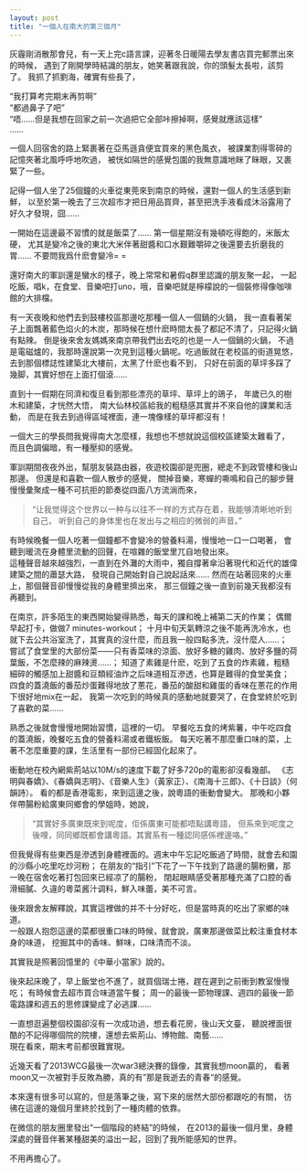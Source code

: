 ```yaml
---
layout: post
title: "一個人在南大的第三個月"
---
```


灰霾剛消散那會兒，有一天上完c語言課，迎著冬日暖陽去學友書店買完郵票出來的時候，
遇到了剛開學時結識的朋友，她笑著跟我說，你的頭髮太長啦，該剪了。
我抓了抓劉海，確實有些長了，

“我打算考完期末再剪啊”  
“都過鼻子了吧”  
“唔……但是我想在回家之前一次過把它全部咔擦掉啊，感覺就應該這樣”  
……

一個人回宿舍的路上緊裹著在亞馬遜貪便宜買來的黑色風衣，
被課業割得零碎的記憶夾著北風呼呼地吹過，
被恍如隔世的感覺包圍的我無意識地眯了眯眼，又裹緊了一些。

<!-- excerpt -->

記得一個人坐了25個鐘的火車從東莞來到南京的時候，還對一個人的生活感到新鮮，
以至於第一晚去了三次超市才把日用品買齊，甚至把洗手液看成沐浴露用了好久才發現，囧……

一開始在這邊最不習慣的就是飯菜了……
第一個星期沒有幾頓吃得飽的，米飯太硬，
尤其是變冷之後的東北大米伴著甜醬和口水艱難嚼碎之後還要去折磨我的胃……
不要問我爲什麽會變冷= =

還好南大的軍訓還是蠻水的樣子，晚上常常和暑假q群里認識的朋友聚一起，
一起吃飯，唱k，在食堂、音樂吧打uno，哦，音樂吧就是檸檬說的一個裝修得像咖啡館的大排檔。

有一天夜晚和他們去到鼓樓校區那邊吃那種一個人一個鍋的火鍋，
我一直看著架子上面飄著藍色焰火的木炭，那時候在想什麽時間太長了都記不清了，只記得火鍋有點辣。
倒是後來舍友媽媽來南京帶我們出去吃的也是一人一個鍋的火鍋，
不過是電磁爐的，我那時還說第一次見到這種火鍋呢。吃過飯就在老校區的街道晃悠，
去到那個標誌性建築北大樓前，太黑了什麽也看不到，
只好在前面的草坪多踩了幾脚，其實好想在上面打個滾……

直到十一假期在同濟和復旦看到那些漂亮的草坪、草坪上的鴿子，
年歲已久的樹木和建築，才恍然大悟，
南大仙林校區給我的粗糙感其實并不來自他的課業和活動，
而是在我去到過得區域裡面，連一塊像樣的草坪都沒有！

一個大三的學長問我覺得南大怎麼樣，我想也不想就說這個校區建築太難看了，
而且色調偏暗，有一種壓抑的感覺。


軍訓期間夜夜外出，幫朋友裝路由器，夜遊校園卻是兜圈，總走不到政管樓和後山那邊。
但還是和喜歡一個人散步的感覺，
關掉音樂，寒蟬的嘶鳴和自己的腳步聲慢慢彙聚成一種不可抗拒的節奏從四面八方流淌而來，

> “让我觉得这个世界以一种与以往不一样的方式存在着，我能够清晰地听到自己，
听到自己的身体里也在发出与之相应的微弱的声音。”  

有時候晚餐一個人吃著一個鐘都不會變冷的營養料湯，慢慢地一口一口喝著，
會聽到暖流在身體里流動的回聲，在喧雜的飯堂里兀自地發出來。  
這種聲音越來越強烈，一直到在外灘的大雨中，獨自撐著傘沿著現代和近代的雄偉建築之間的蕭瑟大路，
發現自己開始對自己說起話來……
然而在站著回來的火車上，那個聲音卻慢慢從我的身體里擠出來，
那三個鐘之後一直到前幾天我都沒有再聽到。


在南京，許多陌生的東西開始變得熟悉，每天的課和晚上補第二天的作業； 
偶爾早起打卡，做做7 minutes-workout； 
十月中旬天氣轉涼之後不能再洗冷水，也就下去公共浴室洗了，其實真的沒什麼，而且我一般四點多洗，沒什麼人……； 
嘗試了食堂里的大部份菜——只有香菜味的涼面、放好多糖的雞肉、放好多鹽的荷葉飯，不怎麼辣的麻辣燙……； 
知道了素雞是什麽，吃到了五食的炸素雞，粗糙細碎的觸感加上甜醬和豆類經油炸之后味道相互滲透，也算是難得的食堂美食； 
四食的蓋澆飯的番茄炒蛋難得地放了蔥花，番茄的酸甜和雞蛋的香味在蔥花的作用下很好地mix在一起，
我第一次吃到的時候真的感動地就要哭了，在食堂終於吃到了喜歡的菜……  

熟悉之後就會慢慢地開始習慣，這裡的一切。
早餐吃五食的烤紫薯，中午吃四食的蓋澆飯，晚餐吃五食的營養料湯或者鐵板飯。
每天吃著不那麼重口味的菜，上著不怎麼重要的課，生活里有一部份已經固化起來了。


衝動地在校內網紫荊站以10M/s的速度下載了好多720p的電影卻沒看幾部。
《志明與春嬌》、《春嬌與志明》、《音樂人生》（黃家正）、《南海十三郎》、《十日談》（何韻詩）。
看的都是香港電影，來到這邊之後，說粵語的衝動會變大。
那晚和小夥伴帶腸粉給廣東同鄉會的學姐時，她說，

> “其實好多廣東既來到呢度，佢係廣東可能都唔點講粵語，
但系來到呢度之後哩，同同鄉既都會講粵語。其實系有一種認同感係裡邊咯。”  

但我覺得有些東西是滲透到身體裡面的。週末中午忘記吃飯過了時間，就會去和園的沙縣小吃里吃炒河粉；
在朋友的“指引”下花了一下午找到了路邊的腸粉攤，那一晚在宿舍吃著打包回來已經凉了的腸粉，
閉起眼睛感受著那種充滿了口腔的香滑細膩、久違的粵菜酱汁调料，鮮入味蕾，美不可言。  

後來跟舍友解釋說，其實這裡做的并不十分好吃，但是當時真的吃出了家鄉的味道。  
一般跟人抱怨這邊的菜都很重口味的時候，就會說，廣東那邊做菜比較注重食材本身的味道，
挖掘其中的香味、鮮味，口味清而不淡。  

其實我是照著回憶里的《中華小當家》說的。


後來起床晚了，早上飯堂也不進了，就買個瑞士捲，趕在遲到之前衝到教室慢慢吃；
有時候會去超市買合味道當午餐；
周一的最後一節物理課、週四的最後一節電路課和週五的思修課變成了必逃課……

一直想逛遍整個校園卻沒有一次成功過，想去看花房，後山天文臺，
聽說裡面很酷的不記得哪個院的院樓，還想去紫荊山、博物館、南藝……  
現在看來，期末考前都很難實現。


近幾天看了2013WCG最後一次war3總決賽的錄像，其實我想moon贏的，
看著moon又一次被對手反敗為勝，真的有”那是我逝去的青春“的感覺。


本來還有很多可以寫的，但是落筆之後，寫下來的居然大部份都跟吃的有關，
彷彿在這邊的幾個月里終於找到了一種肉體的依靠。


在微信的朋友圈里發出“一個階段的終結”的時候，
在2013的最後一個月里，身體深處的聲音伴著某種甜美的溢出一起，回到了我所能感知的世界。


不用再擔心了。
